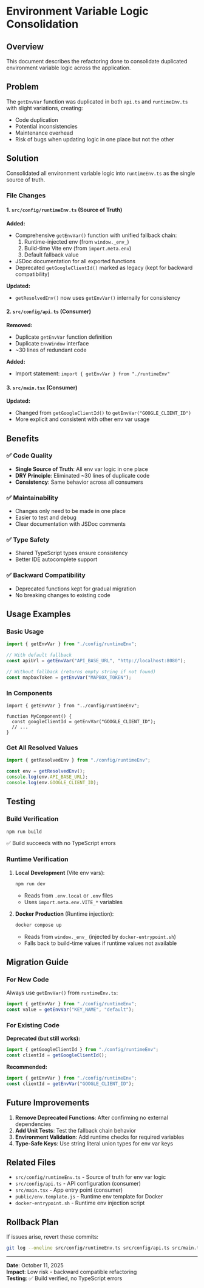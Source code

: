 # Environment Variable Logic Consolidation

## Overview

This document describes the refactoring done to consolidate duplicated environment variable logic across the application.

## Problem

The `getEnvVar` function was duplicated in both `api.ts` and `runtimeEnv.ts` with slight variations, creating:

- Code duplication
- Potential inconsistencies
- Maintenance overhead
- Risk of bugs when updating logic in one place but not the other

## Solution

Consolidated all environment variable logic into `runtimeEnv.ts` as the single source of truth.

### File Changes

#### 1. `src/config/runtimeEnv.ts` (Source of Truth)

**Added:**

- Comprehensive `getEnvVar()` function with unified fallback chain:
  1. Runtime-injected env (from `window._env_`)
  2. Build-time Vite env (from `import.meta.env`)
  3. Default fallback value
- JSDoc documentation for all exported functions
- Deprecated `getGoogleClientId()` marked as legacy (kept for backward compatibility)

**Updated:**

- `getResolvedEnv()` now uses `getEnvVar()` internally for consistency

#### 2. `src/config/api.ts` (Consumer)

**Removed:**

- Duplicate `getEnvVar` function definition
- Duplicate `EnvWindow` interface
- ~30 lines of redundant code

**Added:**

- Import statement: `import { getEnvVar } from "./runtimeEnv"`

#### 3. `src/main.tsx` (Consumer)

**Updated:**

- Changed from `getGoogleClientId()` to `getEnvVar("GOOGLE_CLIENT_ID")`
- More explicit and consistent with other env var usage

## Benefits

### ✅ Code Quality

- **Single Source of Truth**: All env var logic in one place
- **DRY Principle**: Eliminated ~30 lines of duplicate code
- **Consistency**: Same behavior across all consumers

### ✅ Maintainability

- Changes only need to be made in one place
- Easier to test and debug
- Clear documentation with JSDoc comments

### ✅ Type Safety

- Shared TypeScript types ensure consistency
- Better IDE autocomplete support

### ✅ Backward Compatibility

- Deprecated functions kept for gradual migration
- No breaking changes to existing code

## Usage Examples

### Basic Usage

```typescript
import { getEnvVar } from "./config/runtimeEnv";

// With default fallback
const apiUrl = getEnvVar("API_BASE_URL", "http://localhost:8080");

// Without fallback (returns empty string if not found)
const mapboxToken = getEnvVar("MAPBOX_TOKEN");
```

### In Components

```tsx
import { getEnvVar } from "../config/runtimeEnv";

function MyComponent() {
  const googleClientId = getEnvVar("GOOGLE_CLIENT_ID");
  // ...
}
```

### Get All Resolved Values

```typescript
import { getResolvedEnv } from "./config/runtimeEnv";

const env = getResolvedEnv();
console.log(env.API_BASE_URL);
console.log(env.GOOGLE_CLIENT_ID);
```

## Testing

### Build Verification

```bash
npm run build
```

✅ Build succeeds with no TypeScript errors

### Runtime Verification

1. **Local Development** (Vite env vars):

   ```bash
   npm run dev
   ```

   - Reads from `.env.local` or `.env` files
   - Uses `import.meta.env.VITE_*` variables

2. **Docker Production** (Runtime injection):
   ```bash
   docker compose up
   ```

   - Reads from `window._env_` (injected by `docker-entrypoint.sh`)
   - Falls back to build-time values if runtime values not available

## Migration Guide

### For New Code

Always use `getEnvVar()` from `runtimeEnv.ts`:

```typescript
import { getEnvVar } from "./config/runtimeEnv";
const value = getEnvVar("KEY_NAME", "default");
```

### For Existing Code

**Deprecated (but still works):**

```typescript
import { getGoogleClientId } from "./config/runtimeEnv";
const clientId = getGoogleClientId();
```

**Recommended:**

```typescript
import { getEnvVar } from "./config/runtimeEnv";
const clientId = getEnvVar("GOOGLE_CLIENT_ID");
```

## Future Improvements

1. **Remove Deprecated Functions**: After confirming no external dependencies
2. **Add Unit Tests**: Test the fallback chain behavior
3. **Environment Validation**: Add runtime checks for required variables
4. **Type-Safe Keys**: Use string literal union types for env var keys

## Related Files

- `src/config/runtimeEnv.ts` - Source of truth for env var logic
- `src/config/api.ts` - API configuration (consumer)
- `src/main.tsx` - App entry point (consumer)
- `public/env.template.js` - Runtime env template for Docker
- `docker-entrypoint.sh` - Runtime env injection script

## Rollback Plan

If issues arise, revert these commits:

```bash
git log --oneline src/config/runtimeEnv.ts src/config/api.ts src/main.tsx
```

---

**Date**: October 11, 2025  
**Impact**: Low risk - backward compatible refactoring  
**Testing**: ✅ Build verified, no TypeScript errors
